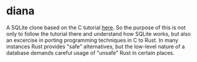 # diana

A SQLite clone based on the C tutorial [here](https://cstack.github.io/db_tutorial/). So the purpose of this is not only to follow the tutorial there 
and understand how SQLite works, but also an excercise in porting programming techniques in C to Rust. In many instances Rust provides "safe" alternatives,
but the low-level nature of a database demands careful usage of "unsafe" Rust in certain places.
